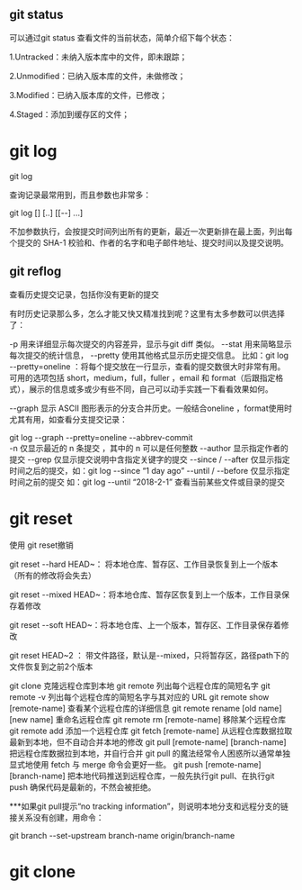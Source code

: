 ## git status
可以通过git status 查看文件的当前状态，简单介绍下每个状态：

1.Untracked：未纳入版本库中的文件，即未跟踪；

2.Unmodified：已纳入版本库的文件，未做修改；

3.Modified：已纳入版本库的文件，已修改；

4.Staged：添加到缓存区的文件；


# git log
git log  

查询记录最常用到，而且参数也非常多：

git log [<options>] [<since>..<until>] [[--] <path>...]

不加参数执行，会按提交时间列出所有的更新，最近一次更新排在最上面，列出每个提交的 SHA-1 校验和、作者的名字和电子邮件地址、提交时间以及提交说明。

## git reflog
查看历史提交记录，包括你没有更新的提交

有时历史记录那么多，怎么才能又快又精准找到呢？这里有太多参数可以供选择了：

 -p  用来详细显示每次提交的内容差异，显示与git diff 类似。
--stat   用来简略显示每次提交的统计信息，
--pretty  使用其他格式显示历史提交信息。
比如：git log --pretty=oneline ：将每个提交放在一行显示，查看的提交数很大时非常有用。可用的选项包括 short，medium，full，fuller ，email 和 format（后跟指定格式），展示的信息或多或少有些不同，自己可以动手实践一下看看效果如何。

--graph   显示 ASCII 图形表示的分支合并历史。一般结合oneline ，format使用时尤其有用，如查看分支提交记录：

git log --graph --pretty=oneline --abbrev-commit   
-n  仅显示最近的 n 条提交 ，其中的 n 可以是任何整数
--author 显示指定作者的提交
--grep  仅显示提交说明中含指定关键字的提交
--since / --after   仅显示指定时间之后的提交，如：git log --since “1 day ago”
--until / --before    仅显示指定时间之前的提交 如：git log --until “2018-2-1”
<path>  查看当前某些文件或目录的提交


# git reset
使用 git reset撤销

git reset --hard   HEAD~：  将本地仓库、暂存区、工作目录恢复到上一个版本（所有的修改将会失去）

git reset --mixed HEAD~：将本地仓库、暂存区恢复到上一个版本，工作目录保存着修改

git reset --soft HEAD~：将本地仓库、上一个版本，暂存区、工作目录保存着修改

git reset HEAD~2 <path>： 带文件路径，默认是--mixed，只将暂存区，路径path下的文件恢复到之前2个版本


git clone <url>   克隆远程仓库到本地
git remote  列出每个远程仓库的简短名字
git remote -v    列出每个远程仓库的简短名字与其对应的 URL
git remote show [remote-name]   查看某个远程仓库的详细信息
git remote rename [old name] [new name]  重命名远程仓库
git remote rm [remote-name]   移除某个远程仓库
git remote add <shortname> <url>  添加一个远程仓库
git fetch [remote-name]  从远程仓库数据拉取最新到本地，但不自动合并本地的修改
git  pull   [remote-name] [branch-name]  把远程仓库数据拉到本地，并自行合并
git pull 的魔法经常令人困惑所以通常单独显式地使用 fetch 与 merge 命令会更好一些。
git  push [remote-name] [branch-name]    把本地代码推送到远程仓库，一般先执行git pull、在执行git push  确保代码是最新的，不然会被拒绝。

***如果git pull提示“no tracking information”，则说明本地分支和远程分支的链接关系没有创建，用命令：

git branch --set-upstream branch-name origin/branch-name

# git clone  

